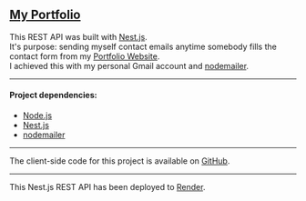[My Portfolio](https://santiagoguastavino.com/)
---

This REST API was built with [Nest.js](https://nestjs.com/).  
It's purpose: sending myself contact emails anytime somebody fills the contact form from my [Portfolio Website](https://santiagoguastavino.com/).  
I achieved this with my personal Gmail account and [nodemailer](https://www.npmjs.com/package/nodemailer).  

---

#### Project dependencies:

- [Node.js](https://nodejs.org)
- [Nest.js](https://nestjs.com/)
- [nodemailer](https://www.npmjs.com/package/nodemailer)

---

The client-side code for this project is available on [GitHub](https://github.com/santiagoGuastavino/my-portfolio-client).  

---

This Nest.js REST API has been deployed to [Render](https://render.com/).  
